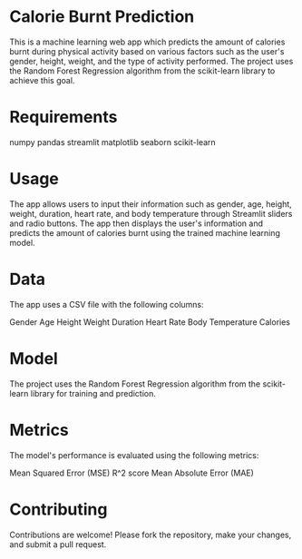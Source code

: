 # Calorie Burnt Prediction
This is a machine learning web app which predicts the amount of calories burnt during physical activity based on various factors such as the user's gender, height, weight, and the type of activity performed. The project uses the Random Forest Regression algorithm from the scikit-learn library to achieve this goal.

# Requirements
numpy
pandas
streamlit
matplotlib
seaborn
scikit-learn
# Usage
The app allows users to input their information such as gender, age, height, weight, duration, heart rate, and body temperature through Streamlit sliders and radio buttons. The app then displays the user's information and predicts the amount of calories burnt using the trained machine learning model.

# Data
The app uses a CSV file with the following columns:

Gender
Age
Height
Weight
Duration
Heart Rate
Body Temperature
Calories

# Model
The project uses the Random Forest Regression algorithm from the scikit-learn library for training and prediction.

# Metrics
The model's performance is evaluated using the following metrics:

Mean Squared Error (MSE)
R^2 score
Mean Absolute Error (MAE)
# Contributing
Contributions are welcome! Please fork the repository, make your changes, and submit a pull request.
